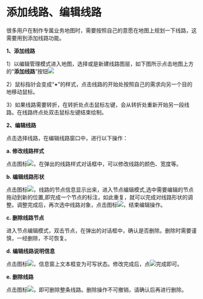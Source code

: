 # 添加线路、编辑线路

很多用户在制作专属业务地图时，需要按照自己的意愿在地图上规划一下线路，这需要用到添加线路功能。

**1、添加线路**

1）以编辑管理模式进入地图，选择或是新建线路图层，如下图所示点击地图上方的“**添加线路**”按钮![](http://pic.dituwuyou.com/map%2Fpicture%2Ficon%2Faddline.png)

2）鼠标指针会变成“**+**”的样式，点击线路的开始处按照自己的需求向另一个目的地移动鼠标。

3）如果线路需要转折，在转折处点击鼠标左键，会从转折处重新开始另一段线路。在线路终点处双击鼠标左键结束绘制。

**2、编辑线路**

点击选择线路，在编辑线路窗口中，进行以下操作：

**a. 修改线路样式**

点击图标![](http://pic.dituwuyou.com/map%2Fpicture%2Ficon%2Frecordstyle.png)，在弹出的线路样式对话框中，可以修改线路的颜色、宽度等。

**b. 编辑线路形状**

点击图标![](http://pic.dituwuyou.com/map%2Fpicture%2Ficon%2Feditregion.png)，线路的节点信息显示出来，进入节点编辑模式,选中需要编辑的节点拖动到新的位置,即完成一个节点的标注，如此重复，就可以完成对线路形状的调整。调整完成后，再次选中线路对象，点击图标![](http://pic.dituwuyou.com/map%2Fpicture%2Ficon%2Feditregion.png)，结束编辑操作。


**c. 删除线路节点**

进入节点编辑模式，双击节点，在弹出的对话框中，确认是否删除。删除时需要谨慎，一经删除，不可恢复。

**d. 编辑线路说明信息**

点击图标![](http://pic.dituwuyou.com/map%2Fpicture%2Ficon%2Fedit.jpg)，信息窗上文本框变为可写状态。修改完成后，点![](http://pic.dituwuyou.com/map-picture-icon-yes.png)完成即可。

**e. 删除线路**

点击图标![](http://pic.dituwuyou.com/map%2Fpicture%2Ficon%2Fdelete.jpg)，即可删除整条线路。删除操作不可撤销，请确认后再进行删除。
